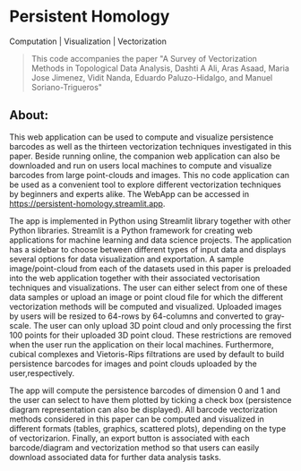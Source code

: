 # Persistent Homology
Computation | Visualization | Vectorization

> This code accompanies the paper "A Survey of Vectorization Methods in Topological Data Analysis, Dashti A Ali, Aras Asaad, Maria Jose Jimenez, Vidit Nanda, Eduardo Paluzo-Hidalgo, and Manuel Soriano-Trigueros"


## About:

This web application can be used to compute and visualize persistence barcodes as well as the thirteen vectorization techniques
investigated in this paper. Beside running online, the companion web application can also
be downloaded and run on users local machines to compute and visualize barcodes from
large point-clouds and images. This no code application can be used as a convenient tool
to explore different vectorization techniques by beginners and experts alike. The WebApp
can be accessed in https://persistent-homology.streamlit.app.


The app is implemented in Python using Streamlit library together with other Python libraries. Streamlit is a Python framework for creating web applications for machine learning and data science projects. The application has a sidebar to choose between different types of input data and displays several options for data visualization and exportation. A sample image/point-cloud from each of the datasets used in this paper is preloaded into the web application together with their associated vectorisation techniques and visualizations. The user can either select from one of these  data samples or upload an image or point cloud file for which the different vectorization methods will be computed and visualized. Uploaded images by users will be resized to 64-rows by 64-columns and converted to gray-scale. The user can only upload 3D point cloud and only processing the first 100 points for their uploaded 3D point cloud. These restrictions are removed when the user run the application on their local machines. Furthermore, cubical complexes and Vietoris-Rips filtrations are used by default to build persistence barcodes for images and point clouds uploaded by the user,respectively.


The app will compute the persistence barcodes of dimension 0 and 1 and the user can select to have them plotted by ticking a check box (persistence diagram representation can also be displayed). All  barcode vectorization methods considered in this paper can be computed and visualized in different formats (tables, graphics, scattered plots), depending on the type of vectorizarion. Finally, an export button is associated with each barcode/diagram and vectorization method so that users can easily download associated data for further data analysis tasks.
